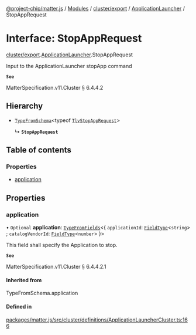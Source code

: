 [@project-chip/matter.js](../README.md) / [Modules](../modules.md) / [cluster/export](../modules/cluster_export.md) / [ApplicationLauncher](../modules/cluster_export.ApplicationLauncher.md) / StopAppRequest

# Interface: StopAppRequest

[cluster/export](../modules/cluster_export.md).[ApplicationLauncher](../modules/cluster_export.ApplicationLauncher.md).StopAppRequest

Input to the ApplicationLauncher stopApp command

**`See`**

MatterSpecification.v11.Cluster § 6.4.4.2

## Hierarchy

- [`TypeFromSchema`](../modules/tlv_export.md#typefromschema)\<typeof [`TlvStopAppRequest`](../modules/cluster_export.ApplicationLauncher.md#tlvstopapprequest)\>

  ↳ **`StopAppRequest`**

## Table of contents

### Properties

- [application](cluster_export.ApplicationLauncher.StopAppRequest.md#application)

## Properties

### application

• `Optional` **application**: [`TypeFromFields`](../modules/tlv_export.md#typefromfields)\<\{ `applicationId`: [`FieldType`](tlv_export.FieldType.md)\<`string`\> ; `catalogVendorId`: [`FieldType`](tlv_export.FieldType.md)\<`number`\>  }\>

This field shall specify the Application to stop.

**`See`**

MatterSpecification.v11.Cluster § 6.4.4.2.1

#### Inherited from

TypeFromSchema.application

#### Defined in

[packages/matter.js/src/cluster/definitions/ApplicationLauncherCluster.ts:166](https://github.com/project-chip/matter.js/blob/558e12c94a201592c28c7bc0743705360b3e5ca6/packages/matter.js/src/cluster/definitions/ApplicationLauncherCluster.ts#L166)
